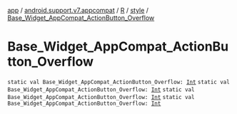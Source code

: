 [app](../../../index.md) / [android.support.v7.appcompat](../../index.md) / [R](../index.md) / [style](index.md) / [Base_Widget_AppCompat_ActionButton_Overflow](.)

# Base_Widget_AppCompat_ActionButton_Overflow

`static val Base_Widget_AppCompat_ActionButton_Overflow: `[`Int`](https://kotlinlang.org/api/latest/jvm/stdlib/kotlin/-int/index.html)
`static val Base_Widget_AppCompat_ActionButton_Overflow: `[`Int`](https://kotlinlang.org/api/latest/jvm/stdlib/kotlin/-int/index.html)
`static val Base_Widget_AppCompat_ActionButton_Overflow: `[`Int`](https://kotlinlang.org/api/latest/jvm/stdlib/kotlin/-int/index.html)
`static val Base_Widget_AppCompat_ActionButton_Overflow: `[`Int`](https://kotlinlang.org/api/latest/jvm/stdlib/kotlin/-int/index.html)